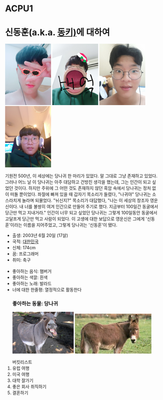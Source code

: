 # ACPU1
<html>
<head>
  <title>동키동키 신동훈</title>
</head>

<body>
<h1><strong>신동훈(a.k.a. <u><a href="https://namu.wiki/w/%EB%8B%B9%EB%82%98%EA%B7%80" target="_blank">동키)</a></u>에 대하여</strong></h1>

<img src="동훈킴.jpg" width="150">
<img src="동훈킴2.jpg" width="150">
<img src="동훈킴3.jpg" width="150">
<img src="동훈킴4.jpg" width="150">
<p>
  기원전 500년, 이 세상에는 당나귀 한 마리가 있었다. 말 그대로 그냥 존재하고 있었다. 그러나 어느 날 이 당나귀는 아주 대담하고 건방진 생각을 했는데, 그는
  인간이 되고 싶었던 것이다. 하지만 주위에 그 어떤 것도 존재하지 않던 흑암 속에서 당나귀는 정처 없이 떠돌 뿐이었다. 좌절에 빠져 있을 때 갑자기 목소리가 들렸다, "나귀야"
  당나귀는 소스라치게 놀라며 되물었다. "뉘신지?" 목소리가 대답했다, "나는 이 세상의 창조자 영운신이다. 내 너를 불쌍히 여겨 인간으로 만들어 주기로 했다. 지금부터
  100일간 동굴에서 당근만 먹고 지내거라." 인간이 너무 되고 싶었던 당나귀는 그렇게 100일동안 동굴에서 고달프게 당근만 먹고 사람이 되었다. 이 고생에 대한 보답으로
  영운신은 그에게 '신동훈'이라는 이름을 지어주었고, 그렇게 당나귀는 '신동훈'이 됐다.

</p>
<p>
<ul>
  <li>출생: 2003년 6월 20일 (17살)</li>
  <li>국적: <a href="https://en.wikipedia.org/wiki/Korea" target="_blank">대한민국</a></li>
  <li>신체: 174cm</li>
  <li>꿈: 프로그래머</li>
  <li>취미: 축구</li>
  <br>
  <li>좋아하는 음식: 햄버거</li>
  <li>좋아하는 색깔: 흰색</li>
  <li>좋아하는 노래: 발라드</li>
  <li>너에 대한 한줄평: 열정적으로 활동한다</li>
  <h3>좋아하는 동물: 당나귀</h3>
  <img src="donkey.jpeg" width="200">
  <img src="당나귀.jpg" width="250">

</ul>
<ol>버킷리스트
  <li>유럽 여행</li>
  <li>미국 여행</li>
  <li>대학 잘가기</li>
  <li>좋은 회사 취직하기</li>
  <li>결혼하기</li>
</p>
</body>

</html>
